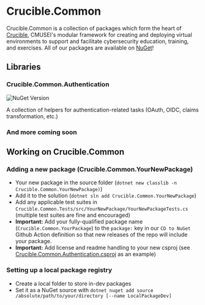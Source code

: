 # Crucible.Common

Crucible.Common is a collection of packages which form the heart of [Crucible](https://cmu-sei.github.io/crucible/), CMUSEI's modular framework for creating and deploying virtual environments to support and facilitate cybersecurity education, training, and exercises. All of our packages are available on [NuGet](https://www.nuget.org/packages?q=Crucible.Common&includeComputedFrameworks=true&prerel=true)!

## Libraries

### Crucible.Common.Authentication

![NuGet Version](https://img.shields.io/nuget/v/Crucible.Common.Authentication)

A collection of helpers for authentication-related tasks (OAuth, OIDC, claims transformation, etc.)

### And more coming soon

## Working on Crucible.Common

### Adding a new package (Crucible.Common.YourNewPackage)

- Your new package in the source folder (`dotnet new classlib -n Crucible.Common.YourNewPackage)`)
- Add it to the solution (`dotnet sln add Crucible.Common.YourNewPackage`)
- Add any applicable test suites in `Crucible.Common.Tests/src/YourNewPackage/YourNewPackageTests.cs` (multiple test suites are fine and encouraged)
- **Important:** Add your fully-qualified package name (`Crucible.Common.YourPackage`) to the `package:` key in our `CD to NuGet` Github Action definition so that new releases of the repo will include your package.
- **Important:** Add license and readme handling to your new csproj (see [Crucible.Common.Authentication.csproj](https://github.com/cmu-sei/crucible-common-dotnet/blob/main/src/Crucible.Common.Authentication/Crucible.Common.Authentication.csproj) as an example)

### Setting up a local package registry

- Create a local folder to store in-dev packages
- Set it as a NuGet source with `dotnet nuget add source /absolute/path/to/your/directory [--name LocalPackageDev]`

